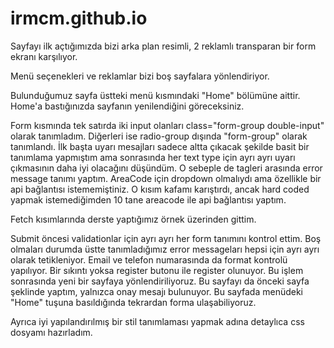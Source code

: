 # irmcm.github.io

Sayfayı ilk açtığımızda bizi arka plan resimli, 2 reklamlı transparan bir form ekranı karşılıyor. 

Menü seçenekleri ve reklamlar bizi boş sayfalara yönlendiriyor.

Bulunduğumuz sayfa üstteki menü kısmındaki "Home" bölümüne aittir. Home'a bastığınızda sayfanın yenilendiğini göreceksiniz. 

Form kısmında tek satırda iki input olanları class="form-group double-input" olarak tanımladım. Diğerleri ise radio-group dışında "form-group" olarak tanımlandı. İlk başta uyarı mesajları sadece altta çıkacak şekilde basit bir tanımlama yapmıştım ama sonrasında her text type için ayrı ayrı uyarı çıkmasının daha iyi olacağını düşündüm. O sebeple de <small></small> tagleri arasında error message tanımı yaptım. AreaCode için dropdown olmalıydı ama özellikle bir api bağlantısı istememiştiniz. O kısım kafamı karıştırdı, ancak hard coded yapmak istemediğimden 10 tane areacode ile api bağlantısı yaptım. 

Fetch kısımlarında derste yaptığımız örnek üzerinden gittim.

Submit öncesi validationlar için ayrı ayrı her form tanımını kontrol ettim. Boş olmaları durumda üstte tanımladığımız error messageları hepsi için ayrı ayrı olarak tetikleniyor. Email ve telefon numarasında da format kontrolü yapılıyor. Bir sıkıntı yoksa register butonu ile register olunuyor. Bu işlem sonrasında yeni bir sayfaya yönlendiriliyoruz. Bu sayfayı da önceki sayfa şeklinde yaptım, yalnızca onay mesajı bulunuyor. Bu sayfada menüdeki "Home" tuşuna basıldığında tekrardan forma ulaşabiliyoruz. 

Ayrıca iyi yapılandırılmış bir stil tanımlaması yapmak adına detaylıca css dosyamı hazırladım. 
